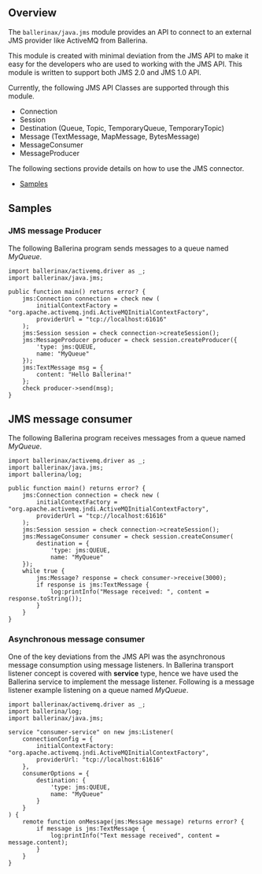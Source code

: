 ## Overview

The `ballerinax/java.jms` module provides an API to connect to an external JMS provider like ActiveMQ from Ballerina.

This module is created with minimal deviation from the JMS API to make it easy for the developers who are used to working 
 with the JMS API. This module is written to support both JMS 2.0 and JMS 1.0 API. 
 
Currently, the following JMS API Classes are supported through this module.
 
 - Connection
 - Session
 - Destination (Queue, Topic, TemporaryQueue, TemporaryTopic)
 - Message (TextMessage, MapMessage, BytesMessage)
 - MessageConsumer
 - MessageProducer
 
 The following sections provide details on how to use the JMS connector.
 
 - [Samples](#samples)

## Samples

### JMS message Producer

The following Ballerina program sends messages to a queue named *MyQueue*.

```ballerina
import ballerinax/activemq.driver as _;
import ballerinax/java.jms;

public function main() returns error? {
    jms:Connection connection = check new (
        initialContextFactory = "org.apache.activemq.jndi.ActiveMQInitialContextFactory",
        providerUrl = "tcp://localhost:61616"
    );
    jms:Session session = check connection->createSession();
    jms:MessageProducer producer = check session.createProducer({
        'type: jms:QUEUE,
        name: "MyQueue"
    });
    jms:TextMessage msg = {
        content: "Hello Ballerina!"
    };
    check producer->send(msg);
}
```

## JMS message consumer
The following Ballerina program receives messages from a queue named *MyQueue*.
```ballerina
import ballerinax/activemq.driver as _;
import ballerinax/java.jms;
import ballerina/log;

public function main() returns error? {
    jms:Connection connection = check new (
        initialContextFactory = "org.apache.activemq.jndi.ActiveMQInitialContextFactory",
        providerUrl = "tcp://localhost:61616"
    );
    jms:Session session = check connection->createSession();
    jms:MessageConsumer consumer = check session.createConsumer(
        destination = {
            'type: jms:QUEUE,
            name: "MyQueue"
    });
    while true {
        jms:Message? response = check consumer->receive(3000);
        if response is jms:TextMessage {
            log:printInfo("Message received: ", content = response.toString());
        }
    }
}
```

### Asynchronous message consumer

One of the key deviations from the JMS API was the asynchronous message consumption using message listeners. In 
Ballerina transport listener concept is covered with **service** type, hence we have used the Ballerina service to 
implement the message listener. Following is a message listener example listening on a queue named *MyQueue*.

```ballerina
import ballerinax/activemq.driver as _;
import ballerina/log;
import ballerinax/java.jms;

service "consumer-service" on new jms:Listener(
    connectionConfig = {
        initialContextFactory: "org.apache.activemq.jndi.ActiveMQInitialContextFactory",
        providerUrl: "tcp://localhost:61616"
    },
    consumerOptions = {
        destination: {
            'type: jms:QUEUE,
            name: "MyQueue"
        }
    }
) {
    remote function onMessage(jms:Message message) returns error? {
        if message is jms:TextMessage {
            log:printInfo("Text message received", content = message.content);
        }
    }
}
```
